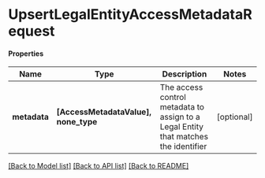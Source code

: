 # UpsertLegalEntityAccessMetadataRequest

#### Properties
Name | Type | Description | Notes
------------ | ------------- | ------------- | -------------
**metadata** | **[AccessMetadataValue], none_type** | The access control metadata to assign to a Legal Entity that matches the identifier | [optional] 

[[Back to Model list]](../README.md#documentation-for-models) [[Back to API list]](../README.md#documentation-for-api-endpoints) [[Back to README]](../README.md)

